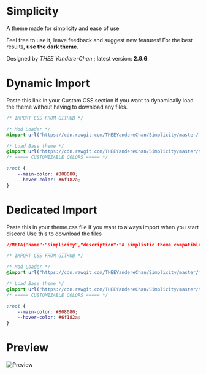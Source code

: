 # Simplicity
A theme made for simplicity and ease of use

Feel free to use it, leave feedback and suggest new features!
For the best results, **use the dark theme**.

Designed by *THEE Yandere-Chan* ; latest version: **2.9.6**.

# Dynamic Import
Paste this link in your Custom CSS section if you want to
dynamically load the theme without having to download any files.
```css
/* IMPORT CSS FROM GITHUB */

/* Mod Loader */
@import url("https://cdn.rawgit.com/THEEYandereChan/Simplicity/master/mods/UserPopoutsUpgraded.theme.css");

/* Load Base theme */
@import url("https://cdn.rawgit.com/THEEYandereChan/Simplicity/master/themes/Simplicity%20Beta.theme.css");
/* ===== CUSTOMIZABLE COLORS ===== */

:root {
	--main-color: #808080;
	--hover-color: #6f182a;
}
```

# Dedicated Import
Paste this in your theme.css file if you want to always import when you start discord
Use this to download the files
```css
//META{"name":"Simplicity","description":"A simplistic theme compatible with BD and Stylish","author":"THEE Yandere - Chan","version":"3.0v"}*//{}

/* IMPORT CSS FROM GITHUB */

/* Mod Loader */
@import url("https://cdn.rawgit.com/THEEYandereChan/Simplicity/master/mods/UserPopoutsUpgraded.theme.css");

/* Load Base theme */
@import url("https://cdn.rawgit.com/THEEYandereChan/Simplicity/master/themes/Simplicity%20Beta.theme.css");
/* ===== CUSTOMIZABLE COLORS ===== */

:root {
	--main-color: #808080;
	--hover-color: #6f182a;
}
```

# Preview
![Preview](https://lh3.googleusercontent.com/IjhbhzQWRECzU2fB8fhHEKHU7zIKUv_c9rIHQoWp-QiJQQrnIPRVlWmQiz6LByIjiWi7o6Ud6LTDOzfqPpjA1WPra_ChLQlB6iwFsaF_HV-yDmBLzAmxg-XM3vx5sHciKlLxh7R8BRetfn3UVbALPfpGUV9en_1u3gmAd85UzTjZgsKMrInCUkHDVSb_oTZBjb-tlsNI_1R48rr0o6IS-joq6n2AD8x8tVL_TSWfbytZgaCLeVvq5w_wHJ42ULno_dKVCAGypw4NRt554sHRsSffOHQSqFtBtl97eB-VnT0Mf65wkhv5iWWFnw-AVUDusv-t0T1wBPH5WAg0B_xndcqlT2eyzQAudmXGLEwSovYXlDHlQmifXIjeHjSjT9jtIHPgf3KBme-WWV3TPdz57H2E9Zci1P6cCSxiWzutgKzI_dbHpZS-8rs9HTu0vtbLBakR4iTbAQIOZL2WSTVNRLowNhjdvNjdb8JXjj0Pk9sGaAQfLBDxHuIwxHhPPyZiIEQ0pysF7qggFcCZPT7NQZoK1L7G720Io-HTQ-QBRB_X-QR5YlisvSUe-DT-PN5Y_nrv2xo9=w1484-h869)
